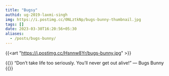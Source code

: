 ```yaml
---
title: "Bugsy"
authid: ug-2019-laxmi-singh
img: https://i.postimg.cc/0NLztkNp/bugs-bunny-thumbnail.jpg
tags: []
date: 2023-03-30T16:20:56+05:30
aliases:
  - /posts/bugs-bunny/
---
```


{{<art "https://i.postimg.cc/Hsnnw8Yr/bugs-bunny.jpg" >}}

{{<quote>}}
“Don’t take life too seriously. You’ll never get out alive!” — Bugs Bunny
{{</quote>}}
